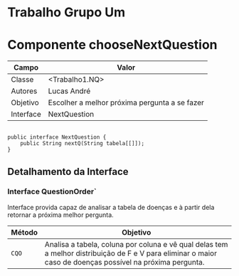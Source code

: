 # Trabalho Grupo Um

# Componente chooseNextQuestion

Campo | Valor
----- | -----
Classe | <Trabalho1.NQ> 
Autores | Lucas André
Objetivo | Escolher a melhor próxima pergunta a se fazer
Interface | NextQuestion
~~~

public interface NextQuestion {
    public String nextQ(String tabela[[]]);
}
~~~

## Detalhamento da Interface

### Interface QuestionOrder`
Interface provida capaz de analisar a tabela de doenças e à partir dela retornar a próxima melhor pergunta.
 
Método | Objetivo
-------| --------
`CQO` | Analisa a tabela, coluna por coluna e vê qual delas tem a melhor distribuição de F e V para eliminar o maior caso de doenças possível na próxima pergunta.
